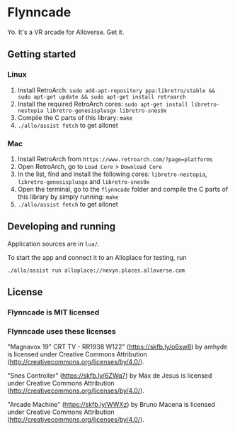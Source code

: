 # Flynncade

Yo. It's a VR arcade for Alloverse. Get it.

## Getting started

### Linux

1. Install RetroArch: `sudo add-apt-repository ppa:libretro/stable && sudo apt-get update && sudo apt-get install retroarch`
2. Install the required RetroArch cores: `sudo apt-get install libretro-nestopia libretro-genesisplusgx libretro-snes9x`
3. Compile the C parts of this library: `make`
4. `./allo/assist fetch` to get allonet

### Mac

1. Install RetroArch from `https://www.retroarch.com/?page=platforms`
2. Open RetroArch, go to `Load Core` > `Download Core`
3. In the list, find and install the following cores: `libretro-nestopia`, `libretro-genesisplusgx` and `libretro-snes9x`
4. Open the terminal, go to the `flynncade` folder and compile the C parts of this library by simply running: `make`
5. `./allo/assist fetch` to get allonet

## Developing and running

Application sources are in `lua/`.

To start the app and connect it to an Alloplace for testing, run

```
./allo/assist run alloplace://nevyn.places.alloverse.com
```

## License

### Flynncade is MIT licensed

### Flynncade uses these licenses

"Magnavox 19" CRT TV - RR1938 W122" (https://skfb.ly/o6xw8) by amhyde is licensed under Creative Commons Attribution (http://creativecommons.org/licenses/by/4.0/).

"Snes Controller" (https://skfb.ly/6ZWq7) by Max de Jesus is licensed under Creative Commons Attribution (http://creativecommons.org/licenses/by/4.0/).

"Arcade Machine" (https://skfb.ly/WWXz) by Bruno Macena is licensed under Creative Commons Attribution (http://creativecommons.org/licenses/by/4.0/).
